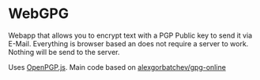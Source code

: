 # WebGPG

Webapp that allows you to encrypt text with a PGP Public key to send it via E-Mail. Everything is browser based an does not require a server to work. Nothing will be send to the server.

Uses <a href="https://github.com/openpgpjs/openpgpjs">OpenPGP.js</a>.
Main code based on <a href="https://github.com/alexgorbatchev/gpg-online/">alexgorbatchev/gpg-online</a>


